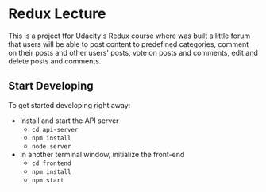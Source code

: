 # Redux Lecture

This is a project ffor Udacity's Redux course where was built a little forum that users will be able to post content to predefined categories, comment on their posts and other users' posts, vote on posts and comments, edit and delete posts and comments.

## Start Developing

To get started developing right away:

* Install and start the API server
    - `cd api-server`
    - `npm install`
    - `node server`
* In another terminal window, initialize the front-end
    - `cd frontend`
    - `npm install`
    - `npm start`
